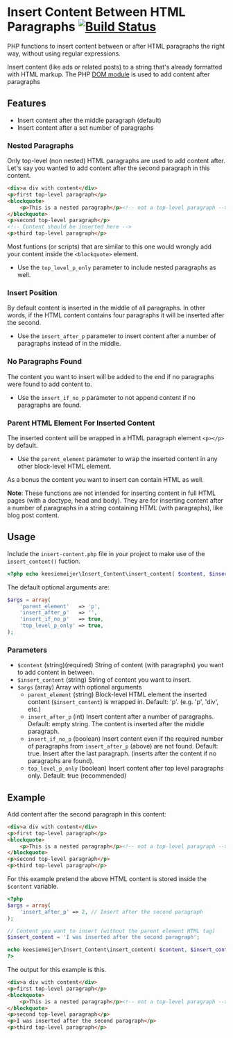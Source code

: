 # Insert Content Between HTML Paragraphs [![Build Status](https://travis-ci.org/keesiemeijer/insert-content.svg?branch=master)](http://travis-ci.org/keesiemeijer/insert-content) #

PHP functions to insert content between or after HTML paragraphs the right way, without using regular expressions.

Insert content (like ads or related posts) to a string that's already formatted with HTML markup. The PHP [DOM module](https://secure.php.net/manual/en/book.dom.php) is used to add content after paragraphs

## Features
* Insert content after the middle paragraph (default)
* Insert content after a set number of paragraphs

### Nested Paragraphs
Only top-level (non nested) HTML paragraphs are used to add content after. Let's say you wanted to add content after the second paragraph in this content.

```html
<div>a div with content</div>
<p>first top-level paragraph</p>
<blockquote>
	<p>This is a nested paragraph</p><!-- not a top-level paragraph -->
</blockquote>
<p>second top-level paragraph</p>
<!-- Content should be inserted here -->
<p>third top-level paragraph</p>
```

Most funtions (or scripts) that are similar to this one would wrongly add your content inside the `<blockquote>` element.
* Use the `top_level_p_only` parameter to include nested paragraphs as well.

### Insert Position
By default content is inserted in the middle of all paragraphs. In other words, if the HTML content contains four paragraphs it will be inserted after the second. 
* Use the `insert_after_p` parameter to insert content after a number of paragraphs instead of in the middle.

### No Paragraphs Found
The content you want to insert will be added to the end if no paragraphs were found to add content to.
* Use the `insert_if_no_p` parameter to not append content if no paragraphs are found.

### Parent HTML Element For Inserted Content
The inserted content will be wrapped in a HTML paragraph element `<p></p>` by default.
* Use the `parent_element` parameter to wrap the inserted content in any other block-level HTML element.

As a bonus the content you want to insert can contain HTML as well.

**Note**: These functions are not intended for inserting content in full HTML pages (with a doctype, head and body). They are for inserting content after a number of paragraphs in a string containing HTML (with paragraphs), like blog post content.

## Usage
Include the `insert-content.php` file in your project to make use of the `insert_content()` fuction.

```php
<?php echo keesiemeijer\Insert_Content\insert_content( $content, $insert_content, $args ); ?>
```

The default optional arguments are:
```php
$args = array(
	'parent_element'   => 'p',
	'insert_after_p'   => '',
	'insert_if_no_p'   => true,
	'top_level_p_only' => true,
);
```

### Parameters

* `$content` (string)(required) String of content (with paragraphs) you want to add content in between.
* `$insert_content` (string) String of content you want to insert.
* `$args` (array) Array with optional arguments
  * `parent_element` (string) Block-level HTML element the inserted content (`$insert_content`) is wrapped in.
  Default: 'p'. (e.g. 'p', 'div', etc.)
  * `insert_after_p` (int) Insert content after a number of paragraphs.
  Default: empty string. The content is inserted after the middle paragraph.
  * `insert_if_no_p` (boolean) Insert content even if the required number of paragraphs from `insert_after_p` (above) are not found.
  Default: true. Insert after the last paragraph. (inserts after the content if no paragraphs are found).
  * `top_level_p_only` (boolean) Insert content after top level paragraphs only.
  Default: true (recommended)

## Example
Add content after the second paragraph in this content:
```html
<div>a div with content</div>
<p>first top-level paragraph</p>
<blockquote>
	<p>This is a nested paragraph</p><!-- not a top-level paragraph -->
</blockquote>
<p>second top-level paragraph</p>
<p>third top-level paragraph</p>
```

For this example pretend the above HTML content is stored inside the `$content` variable.

```php
<?php
$args = array(
	'insert_after_p' => 2, // Insert after the second paragraph
);

// Content you want to insert (without the parent element HTML tag)
$insert_content = 'I was inserted after the second paragraph';

echo keesiemeijer\Insert_Content\insert_content( $content, $insert_content, $args );
?>
```

The output for this example is this.
```html
<div>a div with content</div>
<p>first top-level paragraph</p>
<blockquote>
	<p>This is a nested paragraph</p><!-- not a top-level paragraph -->
</blockquote>
<p>second top-level paragraph</p>
<p>I was inserted after the second paragraph</p>
<p>third top-level paragraph</p>
```